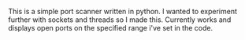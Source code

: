 This is a simple port scanner written in python.
I wanted to experiment further with sockets and threads so I made this.
Currently works and displays open ports on the specified range i've set in the code.


